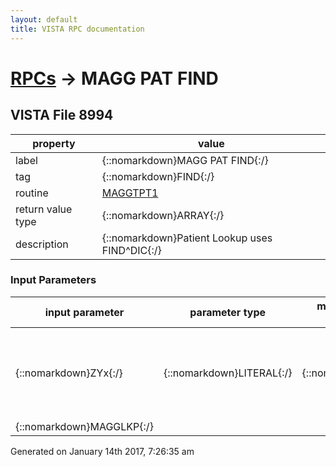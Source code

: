 ```yaml
---
layout: default
title: VISTA RPC documentation
---
```




# [RPCs](TableOfContent.md) &#8594; MAGG PAT FIND 


 ## VISTA File 8994
 property | value 
--- | --- 
 label | {::nomarkdown}MAGG PAT FIND{:/}
 tag | {::nomarkdown}FIND{:/}
 routine | [MAGGTPT1](http://code.osehra.org/dox/Routine_MAGGTPT1_source.html)
 return value type | {::nomarkdown}ARRAY{:/}
 description | {::nomarkdown}Patient Lookup uses FIND^DIC{:/}

### Input Parameters

| input parameter | parameter type | maximum data length | required | description | 
| --- | --- | --- | --- | --- | 
| {::nomarkdown}ZYx{:/} | {::nomarkdown}LITERAL{:/} | {::nomarkdown}30{:/} | {::nomarkdown}true{:/} | {::nomarkdown}'^' delimited string    FILE NUM ^ NUM TO RETURN ^ TEXT TO MATCH ^  ^ SCREEN ($P 5-99){:/} | 
| {::nomarkdown}MAGGLKP{:/} |  |  |  |  | 




 Generated on January 14th 2017, 7:26:35 am